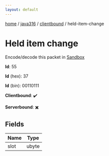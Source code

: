 ```yaml
---
layout: default
---
```


[home](/)  /  [java316](/protocol/java316)  /  [clientbound](/protocol/java316/clientbound)  /  held-item-change

# Held item change

Encode/decode this packet in [Sandbox](../../../sandbox/java316#clientbound.held_item_change)

**Id**: 55

**Id** (hex): 37

**Id** (bin): 00110111

**Clientbound**: ✔️

**Serverbound**: ✖️

## Fields

Name | Type
---|---
slot | ubyte
